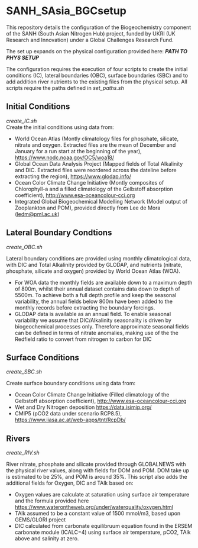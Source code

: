 # SANH_SAsia_BGCsetup

This repository details the configuration of the Biogeochemistry component of the SANH (South Asian Nitrogen Hub) project, funded by UKRI (UK Research and Innovation) under a Global Challenges Research Fund.

The set up expands on the physical configuration provided here: *****PATH TO PHYS SETUP*****

The configuration requires the execution of four scripts to create the initial conditions (IC), lateral boundaries (OBC), surface boundaries (SBC) and to add addition river nutrients to the existing files from the physical setup. All scripts require the paths defined in *set_paths.sh*

## Initial Conditions
*create_IC.sh*  
Create the initial conditions using data from:  
- World Ocean Atlas (Montly climatology files for phosphate, silicate, nitrate and oxygen. Extracted files are the mean of December and January for a run start at the beginning of the year), https://www.nodc.noaa.gov/OC5/woa18/  
- Global Ocean Data Analysis Project (Mapped fields of Total Alkalinity and DIC. Extracted files were reordered across the dateline before extracting the region), https://www.glodap.info/  
- Ocean Color Climate Change Initiative (Montly composites of Chlorophyll-a and a filled climatology of the Gelbstoff absorption coefficient), http://www.esa-oceancolour-cci.org  
- Integrated Global Biogeochemical Modelling Network (Model output of Zooplankton and POM), provided directly from Lee de Mora (ledm@pml.ac.uk)  

## Lateral Boundary Condtions
*create_OBC.sh*  

Lateral boundary conditions are provided using monthly climatological data, with DIC and Total Alkalinity provided by GLODAP, and nutrients (nitrate, phosphate, silicate and oxygen) provided by World Ocean Atlas (WOA). 
- For WOA data the monthly fields are available down to a maximum depth of 800m, whilst their annual dataset contains data down to depth of 5500m. To achieve both a full depth profile and keep the seasonal variability, the annual fields below 800m have been added to the monthly records before extracting the boundary forcings. 
- GLODAP data is available as an annual field. To enable seasonal variability we assume that DIC/Alkalinity seasonality is driven by biogeochemical processes only. Therefore approximate seasonal fields can be defined in terms of nitrate anomalies, making use of the the Redfield ratio to convert from nitrogen to carbon for DIC

## Surface Conditions
*create_SBC.sh*  

Create surface boundary conditions using data from:
- Ocean Color Climate Change Initiative (Filled climatology of the Gelbstoff absorption coefficient), http://www.esa-oceancolour-cci.org
- Wet and Dry Nitrogen deposition https://data.isimip.org/
- CMIP5 (pCO2 data under scenario RCP8.5), https://www.iiasa.ac.at/web-apps/tnt/RcpDb/

## Rivers
*create_RIV.sh*  

River nitrate, phosphate and silicate provided through GLOBALNEWS with the physical river values, along with fields for DOM and POM. DOM take up is estimated to be 25%, and POM is around 35%. This script also adds the additional fields for Oxygen, DIC and TAlk based on:  
- Oxygen values are calculate at saturation using surface air temperature and the formula provided here https://www.waterontheweb.org/under/waterquality/oxygen.html  
- TAlk assumed to be a constant value of 1500 mmol/m3, based upon GEMS/GLORI project
- DIC calculated from carbonate equilibruum equation found in the ERSEM carbonate module (ICALC=4) using surface air temperature, pCO2, TAlk above and salinity at zero.  



